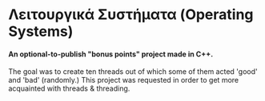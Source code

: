 # Λειτουργικά Συστήματα (Operating Systems)
#### An optional-to-publish "bonus points" project made in C++.

The goal was to create ten threads out of which some of them acted 'good' and 'bad' (randomly.) This project was requested in order to get more acquainted with threads & threading.
